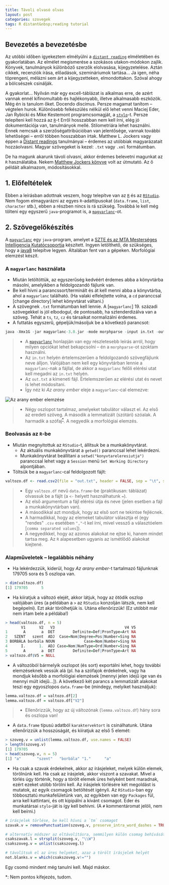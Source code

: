 ```yaml
---
title: Távoli olvasó olvas
layout: post
categories: szovegek
tags: R distant&nbsp;reading tutorial
---
```


## Bevezetés a bevezetésbe
Az utóbbi időben igyekeztem elmélyülni a [`distant reading`][distant] elméletében és gyakorlatában. Az elmélet megismerése a szokásos utakon-módokon zajlik. Könyvek, tanulmányok különböző szerzők elolvasása, kijegyzetelése. Aztán cikkek, recenziók írása, előadások, szemináriumok tartása... Ja igen, néha töprengeni, mélázni sem árt a kijegyzetteken, elmondottakon. Szóval ahogy a bölcsészek csinálják.

A gyakorlat... Nyilván már egy excell-táblázat is alkalmas erre, de azért vannak ennél kifinomultabb és hajlékonyabb, illetve alkalmasabb eszközök. Még én is tanulom őket. Docendo discimus. Persze magamat tanítom – végtelen hurok. Különösebb felkészülés nélkül elő lehet venni Maciej Eder, Jan Rybicki és Mike Kestemont programcsomagját, a [`stylo`][stylo]-t. Persze telepíteni kell hozzá az [`R`][r]-t Erről hosszabban nem kell írni, elég jó dokumentációja van, tanulmányok mellé. Stilometriára lehet használni. Ennek nemcsak a szerzőségattribúcióban van jelentősége, vannak további lehetőségei – erről többen hosszabban írtak. Matthew L. Jockers vagy éppen a [Distant readings](https://books.google.hu/books/about/Distant_Readings.html?id=0vE-AwAAQBAJ&redir_esc=y) tanulmányai – érdemes az utóbbiak magyarázatait hozzáolvasni. Magyar szövegeket is kezel: `.txt` vagy `.xml` formátumban.

De ha magunk akarunk távoli olvasni, akkor érdemes belevetni magunkat az `R` használatába. Nekem [Matthew Jockers könyve](http://www.matthewjockers.net/text-analysis-with-r-for-students-of-literature/) volt az útmutató. Az ő példáit alkalmazom, módosításokkal.

## 1. Előfeltételek
Ebben a leírásban adottnak veszem, hogy telepítve van az [`R`][r] és az [`RStudio`][rstudio]. Nem fogom elmagyarázni az egyes `R`-adattípusokat (`data.frame`, `list`, `character` stb.), ebben a részben nincs is rá szükség. Továbbá le kell még tölteni egy egyszerű `java`-programot is, a [`magyarlanc`][magyarlanc]-ot.

## 2. Szövegelőkészítés
A [`magyarlanc`][magyarlanc] egy `java`-program, amelyet a [SZTE és az MTA Mesterséges Intelligencia Kutatócsoportja](http://rgai.inf.u-szeged.hu) készített. Ingyen letölthető, de szükséges, hogy a [java8](http://www.oracle.com/technetwork/java/javase/downloads/jre8-downloads-2133155.html) telepítve legyen. Általában fent van a gépeken. Morfológiai elemzést készít.

### A `magyarlanc` használata
- Miután letöltöttük, az egyszerűség kedvéért érdemes abba a könyvtárba másolni, amelyikben a feldolgozandó fájlunk van.
- Be kell hívni a parancssort/terminált és át kell menni abba a könyvtárba, ahol a `magyarlanc` található. (Ha valaki elfelejtette volna, a `cd` paranccsal [change directory] lehet könyvtárat váltani.)
- A szövegnek `.txt` formátumban kell lennie. A [`magyarlanc`] 19. századi szövegekkel is jól elbodogul, de pontosabb, ha sztenderdizálva van a szöveg. Tehát a `ts`, `tz`, `cz` és társaikat normalizálni érdemes.
- A futtatás egyszerű, gépeljük/másoljuk be a következő parancsot:

```R
java -Xmx1G -jar magyarlanc-3.0.jar -mode morphparse -input in.txt -output out.txt
```

> - A [`magyarlanc`][magyarlanc] honlapján van egy részletesebb leírás arról, hogy milyen opciókat lehet bekapcsolni – én a `morphparse`-ot szoktam használni.
>  - Az `in.txt` helyén értelemszerűen a feldolgozandó szövegfájlunk neve álljon. Valójában nem kell egy könyvtárban lennie a `magyarlanc`-nak a fájllal, de akkor a `magyarlanc` felőli elérési utat kell megadni az `in.txt` helyén.
> - Az `out.txt` a kimeneti fájl. Értelemszerűen az elérési utat és nevet is lehet módosítani.
> - Így néz ki *Az arany ember* eleje a `magyarlanc`-cal elemezve:

![Az arany ember elemzése](https://cloud.githubusercontent.com/assets/8556223/20868083/f4721052-ba52-11e6-9283-b02371e9886e.png)

> - Négy oszlopot tartalmaz, amelyeket tabulátor választ el. Az első az eredeti szöveg. A második a lemmatizált (szótári) szóalak. A harmadik a szófaj<sup>[*](#myfootnote*)</sup>. A negyedik a morfológiai elemzés.

### Beolvasás az `R`-be
- Miután megnyitottuk az `RStudio`-t, állítsuk be a munkakönyvtárat.
    - Az aktuális munkakönyvtárat a `getwd()` paranccsal lehet lekérdezni.
    - Munkakönyvtárat beállítani a `setwd("konyvtareleresiutja")` paranccsal lehet vagy a `Session` menü `Set Working Directory` alpontjában.
- Töltsük be a `magyarlanc`-cal feldolgozott fájlt:

```R
valtozo.df <- read.csv2(file = "out.txt", header = FALSE, sep = "\t", stringsAsFactors = FALSE)
```

> - Egy `valtozo.df` nevű `data.frame`-be (praktikusan: táblázat) olvassuk be a fájlt (a `<-` helyett használhatunk `=`).
> - Az első argumentum a fájl elérési útja és neve (jelen esetben a fájl a munkakönyvtárban van).
> - A másodikkal azt mondjuk, hogy az első sort ne tekintse fejlécnek.
> - A harmadikkal, hogy az elemeket tabulátor választja el (egy "rendes" `.csv` esetében  `","`-t kel írni, mivel vessző a választóelem [`comma separated values`]).
> - A negyedikkel, hogy az azonos alakokat ne ejtse ki, hanem mindet tartsa meg. Az `R` alapesetben ugyanis az ismétlődő alakokat kiejtené.

### Alapműveletek – legalábbis néhány
- Ha lekérdezzük, kiderül, hogy *Az arany ember*-t tartalmazó fájlunknak 179705 sora és 5 oszlopa van.

```R
> dim(valtozo.df)
[1] 179705      5
```
- Ha kiíratjuk a változó elejét, akkor látjuk, hogy az ötödik oszlop valójában üres (a példában a `>` az `RStudio` konzolján látszik, nem kell begépelni). Ezt akár törölhetjük is. Utána ellenőrizzük! (Ez utóbbit már nem írtam bele a példába!)

```R
> head(valtozo.df, n = 5)
       V1      V2   V3                               V4 V5
1       A       a  DET        Definite=Def|PronType=Art NA
2   SZENT   szent  ADJ  Case=Nom|Degree=Pos|Number=Sing NA
3 BORBÁLA borbála NOUN             Case=Nom|Number=Sing NA
4      I.      1.  ADJ Case=Nom|NumType=Ord|Number=Sing NA
5       A       a  DET        Definite=Def|PronType=Art NA
> valtozo.df$V5 = NULL
```
- A változóból bármelyik oszlopot (és sort) exportálni lehet, hogy további elemzéseknek vessük alá (pl. ha a szófajok érdekelnek, vagy ha mondjuk később a morfológiai elemzések [mennyi jelen idejű ige van és mennyi múlt idejű...]). A következő két parancs a lemmatizált alakokat teszi egy egyoszlopos `data.frame`-be (mindegy, melyiket használjuk):

```R
lemma.valtozo.df = valtozo.df[2]
lemma.valtozo.df = valtozo.df["V2"]
```
> - Ellenőrizzük, hogy az új változónak (`lemma.valtozo.df`) hány sora és oszlopa van!
- A `data.frame` típusú adatból `karaktervektort` is csinálhatunk. Utána ellenőrizzük a hosszúságát, és kiíratjuk az első 5 elemét:

```R
> szoveg.v = unlist(lemma.valtozo.df, use.names = FALSE)
> length(szoveg.v)
[1] 179705
> head(szoveg.v, n = 5)
[1] "a"       "szent"   "borbála" "1."      "a"
```
- Ha csak a szavak érdekelnek, akkor az írásjeleket, melyek külön elemek, törölnünk kell. Ha csak az írásjelek, akkor viszont a szavakat. Mivel a törlés úgy történik, hogy a törölt elemek üres helyként bent maradnak, ezért ezeket utóbb törölni kell. Az írásjelek törlésére két megoldást is mutatok, az egyik csomagok betöltését igényli. Az `RStudio`-ban egy többosztatú munkafelületünk van, az egyikben van egy `Packages` fül, arra kell kattintani, és ott kipipálni a kívánt csomagot. Eder és munkatársai `stylo`-ját is így kell behívni. (A `#` kommentáromat jelöli, nem kell beírni.)

```R
# írásjelek törlése, be kell hívni a `tm` csomagot
szavak.v = removePunctuation(szoveg.v, preserve_intra_word_dashes = TRUE)

# alternatív módszer az eltávolításra, semmilyen külön csomag behívását nem igényli
csakszavak.l = strsplit(szoveg.v, "\\W")
csakszoveg.v = unlist(csakszoveg.l)

# távolítsuk el az üres helyeket, azaz a törölt írásjelek helyét
not.blanks.v = which(csakszoveg.v!="")
```

Egy csomó mindent még tanulni kell. Majd máskor.

[distant]: https://www.google.hu/search?client=safari&rls=en&q=distant+reading&ie=UTF-8&oe=UTF-8&gfe_rd=cr&ei=7c9DWNqCHKve8geiuL-4DA#newwindow=1&q=distant+reading
[stylo]: https://sites.google.com/site/computationalstylistics/
[r]: https://www.r-project.org
[magyarlanc]: http://www.inf.u-szeged.hu/rgai/magyarlanc
[rstudio]: https://www.rstudio.com
<a name="myfootnote*">*</a>: Nem pontos kifejezés, tudom.
